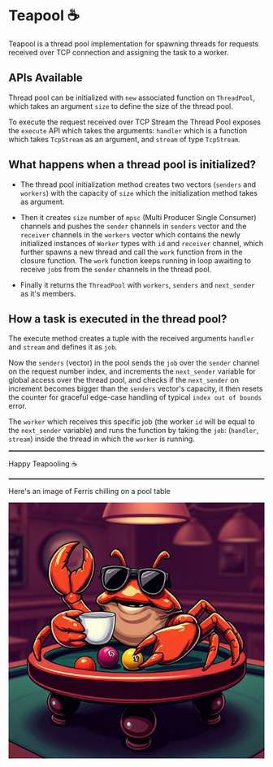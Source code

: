 # Teapool ☕

Teapool is a thread pool implementation for spawning threads for requests received over TCP connection and assigning the task to a worker.

## APIs Available

Thread pool can be initialized with `new` associated function on `ThreadPool`, which takes an argument `size` to define the size of the thread pool.

To execute the request received over TCP Stream the Thread Pool exposes the `execute` API which takes the arguments: `handler` which is a function which takes `TcpStream` as an argument, and `stream` of type `TcpStream`.

## What happens when a thread pool is initialized?

- The thread pool initialization method creates two vectors (`senders` and `workers`) with the capacity of `size` which the initialization method takes as argument.

- Then it creates `size` number of `mpsc` (Multi Producer Single Consumer) channels and pushes the `sender` channels in `senders` vector and the `receiver` channels in the `workers` vector which contains the newly initialized instances of `Worker` types with `id` and `receiver` channel, which further spawns a new thread and call the `work` function from in the closure function. The `work` function keeps running in loop awaiting to receive `job`s  from the `sender` channels in the thread pool.

- Finally it returns the `ThreadPool` with `workers`, `senders` and `next_sender` as it's members.

## How a task is executed in the thread pool?

The execute method creates a tuple with the received arguments `handler` and `stream` and defines it as `job`.

Now the `senders` (vector) in the pool sends the `job` over the `sender` channel on the request number index, and increments the `next_sender` variable for global access over the thread pool, and checks if the `next_sender` on increment becomes bigger than the `senders` vector's capacity, it then resets the counter for graceful edge-case handling of typical `index out of bounds` error.

The `worker` which receives this specific job (the worker `id` will be equal to the `next_sender` variable) and runs the function by taking the `job`: (`handler`, `stream`) inside the thread in which the `worker` is running.

<hr style="border: 1px solid gray; height: 1px;">

Happy Teapooling ☕

<hr style="border: 1px solid gray; height: 1px;">

Here's an image of Ferris chilling on a pool table

![Ferris](./assets/teapool.jpg)
